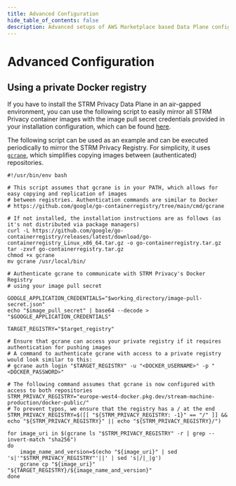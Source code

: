 ```yaml
---
title: Advanced Configuration
hide_table_of_contents: false
description: Advanced setups of AWS Marketplace based Data Plane configurations.
---
```


# Advanced Configuration

## Using a private Docker registry

If you have to install the STRM Privacy Data Plane in an air-gapped environment, you can use the following script to
easily mirror all STRM Privacy container images with the image pull secret credentials provided in your installation
configuration, which can be found [here](https://console.strmprivacy.io/settings/installation).

The following script can be used as an example and can be executed periodically to mirror the STRM Privacy Registry. 
For simplicity, it uses [`gcrane`](https://github.com/google/go-containerregistry/tree/main/cmd/gcrane), which 
simplifies copying images between (authenticated) repositories.

```shell showLineNumbers placeholders image_pull_secret=Docker Image Pull Secret, target_registry=Your Private Registry Host, working_directory=Script Working Directory
#!/usr/bin/env bash

# This script assumes that gcrane is in your PATH, which allows for easy copying and replication of images
# between registries. Authentication commands are similar to Docker
# https://github.com/google/go-containerregistry/tree/main/cmd/gcrane

# If not installed, the installation instructions are as follows (as it's not distributed via package managers)
curl -L https://github.com/google/go-containerregistry/releases/latest/download/go-containerregistry_Linux_x86_64.tar.gz -o go-containerregistry.tar.gz
tar -zxvf go-containerregistry.tar.gz
chmod +x gcrane
mv gcrane /usr/local/bin/

# Authenticate gcrane to communicate with STRM Privacy's Docker Registry
# using your image pull secret

GOOGLE_APPLICATION_CREDENTIALS="$working_directory/image-pull-secret.json"
echo "$image_pull_secret" | base64 --decode > "$GOOGLE_APPLICATION_CREDENTIALS"

TARGET_REGISTRY="$target_registry"

# Ensure that gcrane can access your private registry if it requires authentication for pushing images
# A command to authenticate gcrane with access to a private registry would look similar to this:
# gcrane auth login "$TARGET_REGISTRY" -u "<DOCKER_USERNAME>" -p "<DOCKER_PASSWORD>"

# The following command assumes that gcrane is now configured with access to both repositories
STRM_PRIVACY_REGISTRY="europe-west4-docker.pkg.dev/stream-machine-production/docker-public/"
# To prevent typos, we ensure that the registry has a / at the end
STRM_PRIVACY_REGISTRY=$([[ "${STRM_PRIVACY_REGISTRY: -1}" == "/" ]] && echo "${STRM_PRIVACY_REGISTRY}" || echo "${STRM_PRIVACY_REGISTRY}/")

for image_uri in $(gcrane ls "$STRM_PRIVACY_REGISTRY" -r | grep --invert-match "sha256")
do
    image_name_and_version=$(echo "${image_uri}" | sed 's|'"$STRM_PRIVACY_REGISTRY"'||' | sed 's|/|_|g')
    gcrane cp "${image_uri}" "${TARGET_REGISTRY}/${image_name_and_version}"
done
```



[//]: # (## Using a values.yaml)

[//]: # ()
[//]: # (It is recommended to use a `values.yaml` over the `--set` option, as this prevents secrets from ending up in)

[//]: # (your terminal history and eases repeatability. If you plan to use a `values.yaml` instead of the inline Helm values:)

[//]: # (1. make sure to set the `license.installationType` to `AWS_MARKETPLACE`)

[//]: # (2. the `registry.imagePullSecret` can be omitted / left blank, as this is facilitated by your AWS Marketplace)

[//]: # (   deployment)

[//]: # ()
[//]: # (Run the following command to install the Helm chart &#40;ensure that your working directory is `awsmp-chart` as)

[//]: # (also shown in the `--set` example above&#41;:)

[//]: # (```shell)

[//]: # (helm install strmprivacy --namespace strmprivacy ./* --values values.yaml)

[//]: # (```)

[//]: # ()
[//]: # (After these steps, you should end up with a namespace `strmprivacy` with, by)

[//]: # (default, [all components]&#40;docs/03-quickstart/04-ccd/index.md#components&#41; enabled. If you)

[//]: # (wish otherwise, you can edit the `values.yaml` to match your needs.)


